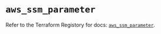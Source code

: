 # `aws_ssm_parameter`

Refer to the Terraform Registory for docs: [`aws_ssm_parameter`](https://registry.terraform.io/providers/hashicorp/aws/3.76.1/docs/resources/ssm_parameter).
